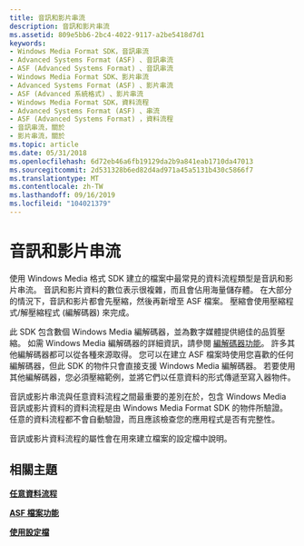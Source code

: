 ```yaml
---
title: 音訊和影片串流
description: 音訊和影片串流
ms.assetid: 809e5bb6-2bc4-4022-9117-a2be5418d7d1
keywords:
- Windows Media Format SDK，音訊串流
- Advanced Systems Format (ASF) 、音訊串流
- ASF (Advanced Systems Format) 、音訊串流
- Windows Media Format SDK、影片串流
- Advanced Systems Format (ASF) 、影片串流
- ASF (Advanced 系統格式) 、影片串流
- Windows Media Format SDK，資料流程
- Advanced Systems Format (ASF) 、串流
- ASF (Advanced Systems Format) ，資料流程
- 音訊串流，關於
- 影片串流，關於
ms.topic: article
ms.date: 05/31/2018
ms.openlocfilehash: 6d72eb46a6fb19129da2b9a841eab1710da47013
ms.sourcegitcommit: 2d531328b6ed82d4ad971a45a5131b430c5866f7
ms.translationtype: MT
ms.contentlocale: zh-TW
ms.lasthandoff: 09/16/2019
ms.locfileid: "104021379"
---
```

# <a name="audio-and-video-streams"></a>音訊和影片串流

使用 Windows Media 格式 SDK 建立的檔案中最常見的資料流程類型是音訊和影片串流。 音訊和影片資料的數位表示很複雜，而且會佔用海量儲存體。 在大部分的情況下，音訊和影片都會先壓縮，然後再新增至 ASF 檔案。 壓縮會使用壓縮程式/解壓縮程式 (編解碼器) 來完成。

此 SDK 包含數個 Windows Media 編解碼器，並為數字媒體提供絕佳的品質壓縮。 如需 Windows Media 編解碼器的詳細資訊，請參閱 [編解碼器功能](codec-features.md)。 許多其他編解碼器都可以從各種來源取得。 您可以在建立 ASF 檔案時使用您喜歡的任何編解碼器，但此 SDK 的物件只會直接支援 Windows Media 編解碼器。 若要使用其他編解碼器，您必須壓縮範例，並將它們以任意資料的形式傳遞至寫入器物件。

音訊或影片串流與任意資料流程之間最重要的差別在於，包含 Windows Media 音訊或影片資料的資料流程是由 Windows Media Format SDK 的物件所驗證。 任意的資料流程都不會自動驗證，而且應該檢查您的應用程式是否有完整性。

音訊或影片資料流程的屬性會在用來建立檔案的設定檔中說明。

## <a name="related-topics"></a>相關主題

<dl> <dt>

[**任意資料流程**](arbitrary-streams.md)
</dt> <dt>

[**ASF 檔案功能**](asf-file-features.md)
</dt> <dt>

[**使用設定檔**](working-with-profiles.md)
</dt> </dl>

 

 




